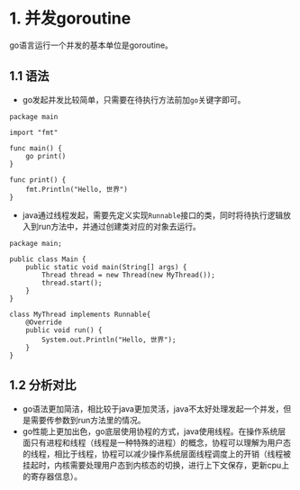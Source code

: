 # 1. 并发goroutine
go语言运行一个并发的基本单位是goroutine。
## 1.1 语法
- go发起并发比较简单，只需要在待执行方法前加`go`关键字即可。

```
package main

import "fmt"

func main() {
	go print()
}

func print() {
	fmt.Println("Hello, 世界")
}
```

- java通过线程发起，需要先定义实现`Runnable`接口的类，同时将待执行逻辑放入到run方法中，并通过创建类对应的对象去运行。

```
package main;

public class Main {
    public static void main(String[] args) {
        Thread thread = new Thread(new MyThread());
        thread.start();
    }
}

class MyThread implements Runnable{
    @Override
    public void run() {
        System.out.Println("Hello, 世界");
    }
}

```
## 1.2 分析对比
- go语法更加简洁，相比较于java更加灵活，java不太好处理发起一个并发，但是需要传参数到run方法里的情况。
- go性能上更加出色，go底层使用协程的方式，java使用线程。在操作系统层面只有进程和线程（线程是一种特殊的进程）的概念，协程可以理解为用户态的线程，相比于线程，协程可以减少操作系统层面线程调度上的开销（线程被挂起时，内核需要处理用户态到内核态的切换，进行上下文保存，更新cpu上的寄存器信息）。
